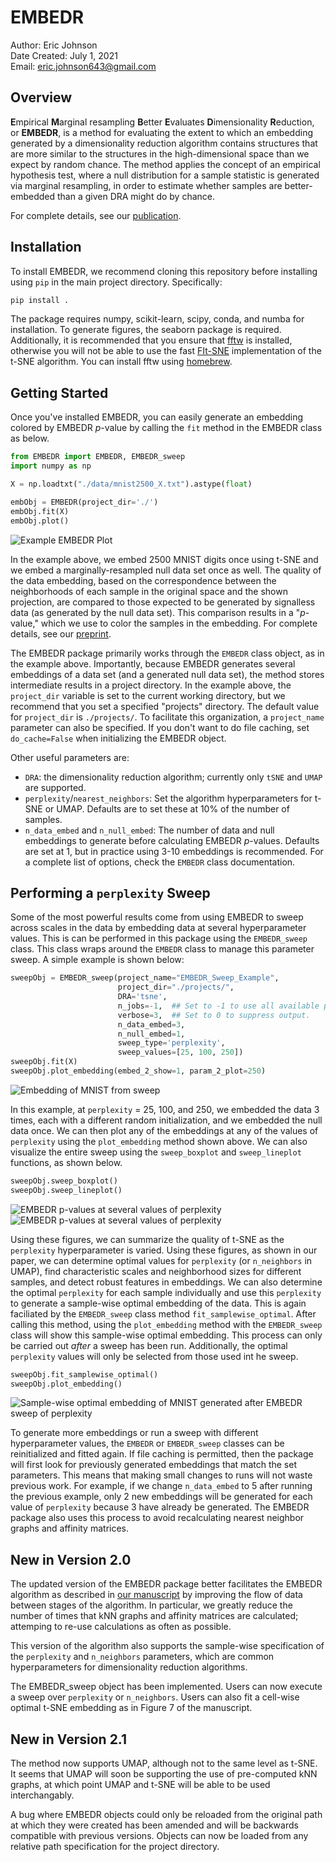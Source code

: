 # EMBEDR

Author: Eric Johnson \
Date Created: July 1, 2021 \
Email: eric.johnson643@gmail.com

## Overview

**E**mpirical **M**arginal resampling **B**etter **E**valuates **D**imensionality **R**eduction, or **EMBEDR**, is a method for evaluating the extent to which an embedding generated by a dimensionality reduction algorithm contains structures that are more similar to the structures in the high-dimensional space than we expect by random chance.  The method applies the concept of an empirical hypothesis test, where a null distribution for a sample statistic is generated via marginal resampling, in order to estimate whether samples are better-embedded than a given DRA might do by chance.

For complete details, see our [publication](https://doi.org/10.1016/j.patter.2022.100443).

## Installation

To install EMBEDR, we recommend cloning this repository before installing using `pip` in the main project directory.  Specifically:

```bash
pip install .
```

The package requires numpy, scikit-learn, scipy, conda, and numba for installation.  To generate figures, the seaborn package is required.  Additionally, it is recommended that you ensure that [fftw](https://www.fftw.org/) is installed, otherwise you will not be able to use the fast [FIt-SNE](https://github.com/KlugerLab/FIt-SNE) implementation of the t-SNE algorithm.  You can install fftw using [homebrew](https://formulae.brew.sh/formula/fftw).

## Getting Started

Once you've installed EMBEDR, you can easily generate an embedding colored by EMBEDR *p*-value by calling the `fit` method in the EMBEDR class as below.  

```python
from EMBEDR import EMBEDR, EMBEDR_sweep
import numpy as np

X = np.loadtxt("./data/mnist2500_X.txt").astype(float)

embObj = EMBEDR(project_dir='./')
embObj.fit(X)
embObj.plot()
```

![Example EMBEDR Plot](EasyUseExample.png)

In the example above, we embed 2500 MNIST digits once using t-SNE and we embed a marginally-resampled null data set once as well.  The quality of the data embedding, based on the correspondence between the neighborhoods of each sample in the original space and the shown projection, are compared to those expected to be generated by signalless data (as generated by the null data set).  This comparison results in a "*p*-value," which we use to color the samples in the embedding.  For complete details, see our [preprint](https://www.biorxiv.org/content/10.1101/2020.11.18.389031v2).

The EMBEDR package primarily works through the `EMBEDR` class object, as in the example above.  Importantly, because EMBEDR generates several embeddings of a data set (and a generated null data set), the method stores intermediate results in a project directory.  In the example above, the `project_dir` variable is set to the current working directory, but we recommend that you set a specified "projects" directory.  The default value for `project_dir` is `./projects/`.  To facilitate this organization, a `project_name` parameter can also be specified.  If you don't want to do file caching, set `do_cache=False` when initializing the EMBEDR object.

Other useful parameters are:
- `DRA`: the dimensionality reduction algorithm; currently only `tSNE` and `UMAP` are supported.
- `perplexity`/`nearest_neighbors`: Set the algorithm hyperparameters for t-SNE or UMAP.  Defaults are to set these at 10% of the number of samples.
- `n_data_embed` and `n_null_embed`: The number of data and null embeddings to generate before calculating EMBEDR *p*-values.  Defaults are set at 1, but in practice using 3-10 embeddings is recommended.
For a complete list of options, check the `EMBEDR` class documentation.

## Performing a `perplexity` Sweep

Some of the most powerful results come from using EMBEDR to sweep across scales in the data by embedding data at several hyperparameter values.  This is can be performed in this package using the `EMBEDR_sweep` class.  This class wraps around the `EMBEDR` class to manage this parameter sweep. A simple example is shown below:

```python
sweepObj = EMBEDR_sweep(project_name="EMBEDR_Sweep_Example",
                        project_dir="./projects/",
                        DRA='tsne',
                        n_jobs=-1,  ## Set to -1 to use all available processors.
                        verbose=3,  ## Set to 0 to suppress output.
                        n_data_embed=3,
                        n_null_embed=1,
                        sweep_type='perplexity',
                        sweep_values=[25, 100, 250])
sweepObj.fit(X)
sweepObj.plot_embedding(embed_2_show=1, param_2_plot=250)
```

![Embedding of MNIST from sweep](EasyUseExample_SweepEmbedding.png)

In this example, at `perplexity` = 25, 100, and 250, we embedded the data 3 times, each with a different random initialization, and we embedded the null data once.  We can then plot any of the embeddings at any of the values of `perplexity` using the `plot_embedding` method shown above.  We can also visualize the entire sweep using the `sweep_boxplot` and `sweep_lineplot` functions, as shown below.

```python
sweepObj.sweep_boxplot()
sweepObj.sweep_lineplot()
```
![EMBEDR *p*-values at several values of perplexity](EasyUseExample_SweepBoxes.png)
![EMBEDR *p*-values at several values of perplexity](EasyUseExample_SweepLines.png)

Using these figures, we can summarize the quality of t-SNE as the `perplexity` hyperparameter is varied.  Using these figures, as shown in our paper, we can determine optimal values for `perplexity` (or `n_neighbors` in UMAP), find characteristic scales and neighborhood sizes for different samples, and detect robust features in embeddings.  We can also determine the optimal `perplexity` for each sample individually and use this `perplexity` to generate a sample-wise optimal embedding of the data.  This is again faciliated by the `EMBEDR_sweep` class method `fit_samplewise_optimal`.  After calling this method, using the `plot_embedding` method with the `EMBEDR_sweep` class will show this sample-wise optimal embedding.  This process can only be carried out *after* a sweep has been run.  Additionally, the optimal `perplexity` values will only be selected from those used int he sweep.

```python
sweepObj.fit_samplewise_optimal()
sweepObj.plot_embedding()
```

![Sample-wise optimal embedding of MNIST generated after EMBEDR sweep of perplexity](EasyUseExample_CellwiseOpt.png)

To generate more embeddings or run a sweep with different hyperparameter values, the `EMBEDR` or `EMBEDR_sweep` classes can be reinitialized and fitted again.  If file caching is permitted, then the package will first look for previously generated embeddings that match the set parameters.  This means that making small changes to runs will not waste previous work.  For example, if we change `n_data_embed` to 5 after running the previous example, only 2 new embeddings will be generated for each value of `perplexity` because 3 have already be generated.  The EMBEDR package also uses this process to avoid recalculating nearest neighbor graphs and affinity matrices.

## New in Version 2.0

The updated version of the EMBEDR package better facilitates the EMBEDR algorithm as described in [our manuscript](https://www.biorxiv.org/content/10.1101/2020.11.18.389031v2) by improving the flow of data between stages of the algorithm. In particular, we greatly reduce the number of times that kNN graphs and affinity matrices are calculated; attemping to re-use calculations as often as possible.

This version of the algorithm also supports the sample-wise specification of the `perplexity` and `n_neighbors` parameters, which are common hyperparameters for dimensionality reduction algorithms.

The EMBEDR_sweep object has been implemented.  Users can now execute a sweep over `perplexity` or `n_neighbors`.  Users can also fit a cell-wise optimal t-SNE embedding as in Figure 7 of the manuscript.

## New in Version 2.1

The method now supports UMAP, although not to the same level as t-SNE.  It seems that UMAP will soon be supporting the use of pre-computed kNN graphs, at which point UMAP and t-SNE will be able to be used interchangably.

A bug where EMBEDR objects could only be reloaded from the original path at which they were created has been amended and will be backwards compatible with previous versions.  Objects can now be loaded from any relative path specification for the project directory.


